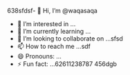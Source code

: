 638sfdsf- 👋 Hi, I’m @waqasaqa
- 👀 I’m interested in ...
- 🌱 I’m currently learning ...
- 💞️ I’m looking to collaborate on ...sfsd
- 📫 How to reach me ...sdf
- 😄 Pronouns: ...
- ⚡ Fun fact: ...62611238787
456dgb
<!---45asdsfd2212
waqasaqa/waqasaqa is a ✨ special ✨ repository because its `README.md` (this file) appears on your GitHub profile.lj3
You can click the Preview link to take a look at your changes.
--->
